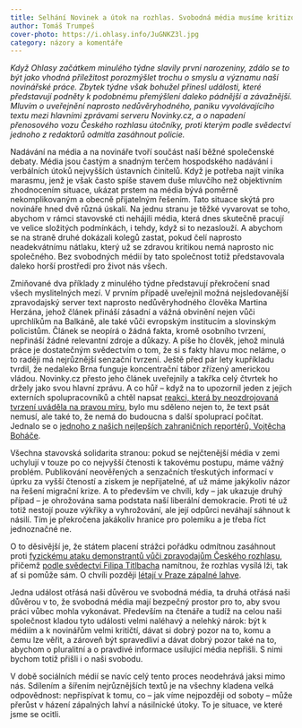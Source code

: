 ```yaml
---
title: Selhání Novinek a útok na rozhlas. Svobodná média musíme kritizovat i chránit
author: Tomáš Trumpeš
cover-photo: https://i.ohlasy.info/JuGNKZ3l.jpg
category: názory a komentáře
---
```


*Když Ohlasy začátkem minulého týdne slavily první narozeniny, zdálo se to být jako vhodná příležitost porozmýšlet trochu o smyslu a významu naší novinářské práce. Zbytek týdne však bohužel přinesl události, které představují podněty k podobnému přemýšlení daleko pádnější a závažnější. Mluvím o uveřejnění naprosto nedůvěryhodného, paniku vyvolávajícího textu mezi hlavními zprávami serveru Novinky.cz, a o napadení přenosového vozu Českého rozhlasu útočníky, proti kterým podle svědectví jednoho z redaktorů odmítla zasáhnout policie.*

Nadávání na média a na novináře tvoří součást naší běžné společenské debaty. Média jsou častým a snadným terčem hospodského nadávání i verbálních útoků nejvyšších ústavních činitelů. Když je potřeba najít viníka marasmu, jenž je však často spíše stavem duše mluvčího než objektivním zhodnocením situace, ukázat prstem na média bývá poměrně nekomplikovaným a obecně přijatelným řešením. Tato situace skýtá pro novináře hned dvě různá úskalí. Na jednu stranu je těžké vyvarovat se toho, abychom v rámci stavovské cti nehájili média, která dnes skutečně pracují ve velice složitých podmínkách, i tehdy, když si to nezaslouží. A abychom se na straně druhé dokázali kolegů zastat, pokud čelí naprosto neadekvátnímu nátlaku, který už se zdravou kritikou nemá naprosto nic společného. Bez svobodných médií by tato společnost totiž představovala daleko horší prostředí pro život nás všech.

Zmiňované dva příklady z minulého týdne představují překročení snad všech myslitelných mezí. V prvním případě uveřejnil možná nejsledovanější zpravodajský server text naprosto nedůvěryhodného člověka Martina Herzána, jehož článek přináší zásadní a vážná obvinění nejen vůči uprchlíkům na Balkáně, ale také vůči evropským institucím a slovinským policistům. Článek se neopírá o žádná fakta, kromě osobního tvrzení, nepřináší žádné relevantní zdroje a důkazy. A píše ho člověk, jehož minulá práce je dostatečným svědectvím o tom, že si s fakty hlavu moc neláme, o to raději má nejrůznější senzační tvrzení. Ještě před pár lety kupříkladu tvrdil, že nedaleko Brna funguje koncentrační tábor zřízený americkou vládou. Novinky.cz přesto jeho článek uveřejnily a takřka celý čtvrtek ho držely jako svou hlavní zprávu. A co hůř – když na to upozornil jeden z jejich externích spolupracovníků a chtěl napsat [reakci, která by neozdrojovaná tvrzení uváděla na pravou míru](http://denikreferendum.cz/clanek/22227-herzanovy-secne-zbrane-a-ufo-v-redakci-prava), bylo mu sděleno nejen to, že text psát nemusí, ale také to, že nemá do budoucna s další spoluprací počítat. Jednalo se o [jednoho z našich nejlepších zahraničních reportérů, Vojtěcha Boháče](http://berg.blog.ihned.cz/c1-65152130-o-klukovi-co-chtel-psat-pravdu).

Všechna stavovská solidarita stranou: pokud se nejčtenější média v zemi uchylují v touze po co nejvyšší čtenosti k takovému postupu, máme vážný problém. Publikování neověřených a senzačních třeskutých informací v úprku za vyšší čteností a ziskem je nepřijatelné, ať už máme jakýkoliv názor na řešení migrační krize. A to především ve chvíli, kdy – jak ukazuje druhý případ – je ohrožována sama podstata naší liberální demokracie. Proti té už totiž nestojí pouze výkřiky a vyhrožování, ale její odpůrci neváhají sáhnout k násilí. Tím je překročena jakákoliv hranice pro polemiku a je třeba říct jednoznačné ne.

O to děsivější je, že státem placení strážci pořádku odmítnou zasáhnout proti [fyzickému ataku demonstrantů vůči zpravodajům Českého rozhlasu](http://www.rozhlas.cz/informace/press/_zprava/demonstranti-napadli-prenosovy-vuz-ceskeho-rozhlasu--1581512), přičemž [podle svědectví Filipa Titlbacha](https://www.facebook.com/filip.titlbach/posts/10205759050591485) namítnou, že rozhlas vysílá lži, tak ať si pomůže sám. O chvíli později [létají v Praze zápalné lahve](http://domaci.ihned.cz/c1-65152890-maskovana-skupina-zapalila-kliniku-ktera-pomaha-i-uprchlikum-vse-nasvedcuje-utoku-neonacistu).

Jedna událost otřásá naši důvěrou ve svobodná média, ta druhá otřásá naši důvěrou v to, že svobodná média mají bezpečný prostor pro to, aby svou práci vůbec mohla vykonávat. Především na čtenáře a tudíž na celou naši společnost kladou tyto události velmi naléhavý a nelehký nárok: být k médiím a k novinářům velmi kritičtí, dávat si dobrý pozor na to, komu a čemu lze věřit, a zároveň být spravedliví a dávat dobrý pozor také na to, abychom o pluralitní a o pravdivé informace usilující média nepřišli. S nimi bychom totiž přišli i o naši svobodu.

V době sociálních médií se navíc celý tento proces neodehrává jaksi mimo nás. Sdílením a šířením nejrůznějších textů je na všechny kladena velká odpovědnost: nepřispívat k tomu, co – jak víme nejpozději od soboty – může přerůst v házení zápalných lahví a násilnické útoky. To je situace, ve které jsme se ocitli.
